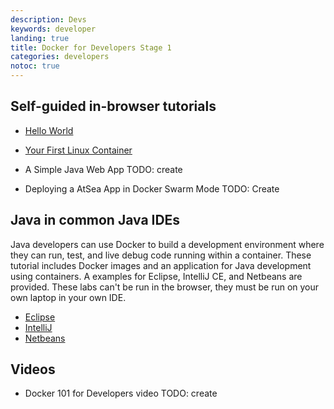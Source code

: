 ```yaml
---
description: Devs
keywords: developer
landing: true
title: Docker for Developers Stage 1
categories: developers
notoc: true
---
```


## Self-guided in-browser tutorials

  * [Hello World](../hello)

  * [Your First Linux Container](../alpine)

  * A Simple Java Web App TODO: create

  * Deploying a AtSea App in Docker Swarm Mode TODO: Create

## Java in common Java IDEs
Java developers can use Docker to build a development environment where they can run, test, and live debug code running within a container. These tutorial includes Docker images and an application for Java development using containers. A examples for Eclipse, IntelliJ CE, and Netbeans are provided. These labs can't be run in the browser, they must be run on your own laptop in your own IDE.

  * [Eclipse](./java-debugging-eclipse)
  * [IntelliJ](./java-debugging-intellij)
  * [Netbeans](./java-debugging-netbeans)


## Videos

  * Docker 101 for Developers video TODO: create
